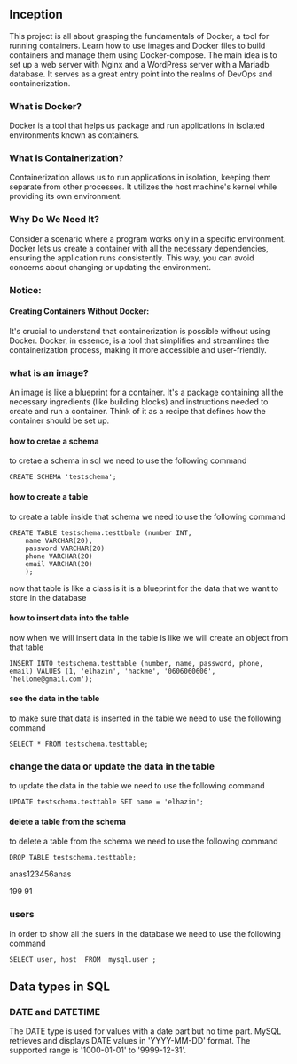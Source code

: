 ## Inception
 This project is all about grasping the fundamentals of Docker, a tool for running containers. Learn how to use images and Docker files to build containers and manage them using Docker-compose. The main idea is to set up a web server with Nginx and a WordPress server with a Mariadb database. It serves as a great entry point into the realms of DevOps and containerization.



### What is Docker?
 Docker is a tool that helps us package and run applications in isolated environments known as containers.

### What is Containerization?
   Containerization allows us to run applications in isolation, keeping them separate from other processes. It utilizes the host machine's kernel while providing its own environment.

### Why Do We Need It?
  Consider a scenario where a program works only in a specific environment. Docker lets us create a container with all the necessary dependencies, ensuring the application runs consistently. This way, you can avoid concerns about changing or updating the environment.

### Notice:
#### Creating Containers Without Docker:
  It's crucial to understand that containerization is possible without using Docker. Docker, in essence, is a tool that simplifies and streamlines the containerization process, making it more accessible and user-friendly.


### what is an image?
  An image is like a blueprint for a container. It's a package containing all the necessary ingredients (like building blocks) and instructions needed to create and run a container. Think of it as a recipe that defines how the container should be set up.


#### how to cretae a schema 
to cretae a schema in sql we need to use the following command
```
CREATE SCHEMA 'testschema';
```
#### how to create a table
to create a table inside that schema we need to use the following command
```
CREATE TABLE testschema.testtbale (number INT, 
    name VARCHAR(20),
    password VARCHAR(20)
    phone VARCHAR(20)
    email VARCHAR(20)
    );
```
now that table is like  a class is it is a blueprint for the data that we want to store in the database

#### how to insert data into the table
now when we will insert data in the table is like we will create an object from that table
```
INSERT INTO testschema.testtable (number, name, password, phone, email) VALUES (1, 'elhazin', 'hackme', '0606060606', 'hellome@gmail.com');
```
#### see the data in the table
to make sure that data is inserted in the table we need to use the following command
``` 
SELECT * FROM testschema.testtable;
```

### change the data or update the data in the table

to update the data in the table we need to use the following command
```
UPDATE testschema.testtable SET name = 'elhazin';
```
#### delete  a table from the schema
to delete a table from the schema we need to use the following command
```
DROP TABLE testschema.testtable;
```


anas123456anas

199 91

### users

in order to show all the suers in the database we need to use the following command
```
SELECT user, host  FROM  mysql.user ;
```

















## Data types in SQL

### DATE and DATETIME
The DATE type is used for values with a date part but no time part. MySQL retrieves and displays DATE values in 'YYYY-MM-DD' format. The supported range is '1000-01-01' to '9999-12-31'.
```data , MONTH, YEAR 
```
